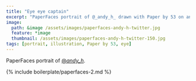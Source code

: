 ```yaml
---
title: "Eye eye captain"
excerpt: "PaperFaces portrait of @_andy_h_ drawn with Paper by 53 on an iPad."
image: 
  path: &image /assets/images/paperfaces-andy-h-twitter.jpg 
  feature: *image
  thumbnail: /assets/images/paperfaces-andy-h-twitter-150.jpg
tags: [portrait, illustration, Paper by 53, eye]
---
```


PaperFaces portrait of [@_andy_h_](https://twitter.com/_andy_h_).

{% include boilerplate/paperfaces-2.md %}
